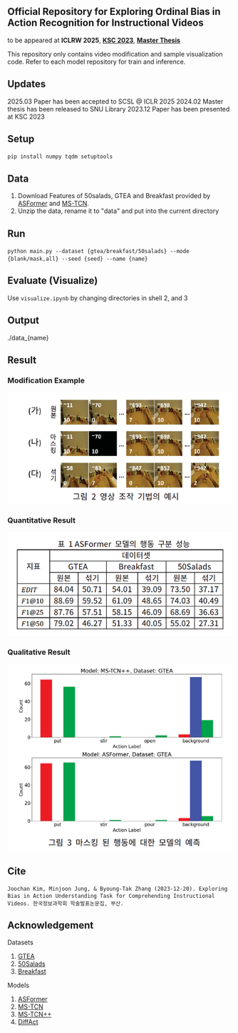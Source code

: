 ## Official Repository for **Exploring Ordinal Bias in Action Recognition for Instructional Videos**

to be appeared at **ICLRW 2025**,  [**KSC 2023**](https://www.dbpia.co.kr/journal/articleDetail?nodeId=NODE11705159), [**Master Thesis**](https://snu-primo.hosted.exlibrisgroup.com/primo-explore/fulldisplay?docid=82SNU_INST51953513730002591&context=L&vid=82SNU&lang=ko_KR&search_scope=THESIS&adaptor=Local%20Search%20Engine&tab=thesis&query=creator,contains,%EA%B9%80%EC%A3%BC%EC%B0%AC,AND&mode=advanced&offset=0)

This repository only contains video modification and sample visualization code. Refer to each model repository for train and inference.

## Updates
2025.03 Paper has been accepted to SCSL @ ICLR 2025
2024.02 Master thesis has been released to SNU Library 
2023.12 Paper has been presented at KSC 2023

## Setup
`pip install numpy tqdm setuptools`

## Data
1. Download Features of 50salads, GTEA and Breakfast provided by [ASFormer](https://github.com/ChinaYi/ASFormer) and [MS-TCN](https://github.com/yabufarha/ms-tcn).
2. Unzip the data, rename it to "data" and put into the current directory

## Run
`python main.py --dataset {gtea/breakfast/50salads} --mode {blank/mask,all} --seed {seed} --name {name}`

## Evaluate (Visualize)
Use `visualize.ipynb` by changing directories in shell 2, and 3

## Output
./data_{name}

## Result
### Modification Example
![Modification](images/modification.png)
### Quantitative Result
![Quantitative](images/quantitative.png)
### Qualitative Result
![Qualitative](images/qualitative.png)

## Cite
```
Joochan Kim, Minjoon Jung, & Byoung-Tak Zhang (2023-12-20). Exploring Bias in Action Understanding Task for Comprehending Instructional Videos. 한국정보과학회 학술발표논문집, 부산.
```

## Acknowledgement
Datasets
1. [GTEA](https://cbs.ic.gatech.edu/fpv/)
2. [50Salads](https://cvip.computing.dundee.ac.uk/datasets/foodpreparation/50salads/)
3. [Breakfast](https://serre-lab.clps.brown.edu/resource/breakfast-actions-dataset/)

Models
1. [ASFormer](https://github.com/ChinaYi/ASFormer)
2. [MS-TCN](https://github.com/yabufarha/ms-tcn)
3. [MS-TCN++](https://github.com/sj-li/MS-TCN2)
4. [DiffAct](https://github.com/Finspire13/DiffAct)
